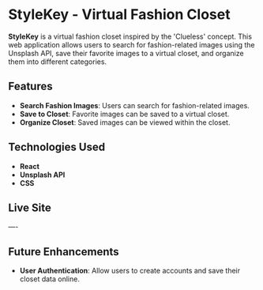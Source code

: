 # StyleKey - Virtual Fashion Closet

**StyleKey** is a virtual fashion closet inspired by the 'Clueless' concept. This web application allows users to search for fashion-related images using the Unsplash API, save their favorite images to a virtual closet, and organize them into different categories.

## Features

- **Search Fashion Images**: Users can search for fashion-related images.
- **Save to Closet**: Favorite images can be saved to a virtual closet.
- **Organize Closet**: Saved images can be viewed within the closet.

## Technologies Used

- **React**
- **Unsplash API**
- **CSS**

## Live Site

—-

## Future Enhancements

- **User Authentication**: Allow users to create accounts and save their closet data online.
